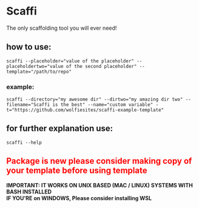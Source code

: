# Scaffi
The only scaffolding tool you will ever need!

## how to use:

`scaffi --placeholder="value of the placeholder" --placeholdertwo="value of the second placeholder" --template="/path/to/repo"` 

### example:
`scaffi --directory="my awesome dir" --dirtwo="my amazing dir two" --filename="Scaffi is the best" --name="custom variable" -t="https://github.com/wolfiesites/scaffi-example-template"`

## for further explanation use:

`scaffi --help`


## <span style="color:red;">Package is new please consider making copy of your template before using template</span>




<b>IMPORTANT: IT WORKS ON UNIX BASED (MAC / LINUX) SYSTEMS WITH BASH INSTALLED<br>
IF YOU'RE on WINDOWS, Please consider installing WSL</b>
